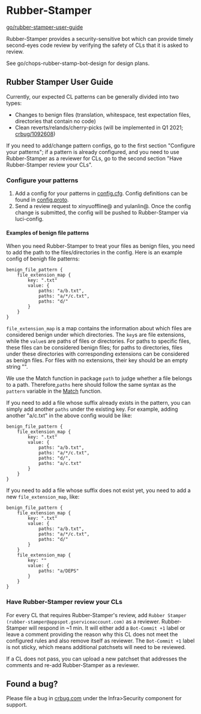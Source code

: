 # Rubber-Stamper

[go/rubber-stamper-user-guide](go/rubber-stamper-user-guide)

Rubber-Stamper provides a security-sensitive bot which can provide timely
second-eyes code review by verifying the safety of CLs that it is asked to
review.

See go/chops-rubber-stamp-bot-design for design plans.

## Rubber Stamper User Guide

Currently, our expected CL patterns can be generally divided into two types:
- Changes to benign files (translation, whitespace, test expectation files,
directories that contain no code)
- Clean reverts/relands/cherry-picks (will be implemented in Q1 2021;
[crbug/1092608](crbug/1092608))

If you need to add/change pattern configs, go to the first section "Configure
your patterns"; if a pattern is already configured, and you need to use
Rubber-Stamper as a reviewer for CLs, go to the second section "Have
Rubber-Stamper review your CLs".

### Configure your patterns
1. Add a config for your patterns in [config.cfg](https://chrome-internal.googlesource.com/infradata/config/+/refs/heads/master/configs/rubber-stamper/config.cfg).
Config definitions can be found in [config.proto](https://chromium.googlesource.com/infra/infra/+/refs/heads/master/go/src/infra/appengine/rubber-stamper/config/config.proto).
2. Send a review request to xinyuoffline@ and yulanlin@. Once the config change
is submitted, the config will be pushed to Rubber-Stamper via luci-config.

#### Examples of benign file patterns

When you need Rubber-Stamper to treat your files as benign files, you need to
add the path to the files/directories in the config. Here is an example config
of benigh file patterns:

	benign_file_pattern {
		file_extension_map {
			key: ".txt"
			value: {
				paths: "a/b.txt",
				paths: "a/*/c.txt",
				paths: "d/"
			}
		}
	}

`file_extension_map` is a map contains the information about which files are
considered benign under which directories. The `key`s are file extensions,
while the `value`s are paths of files or directories. For paths to specific
files, these files can be considered benign files; for paths to directories,
files under these directories with corresponding extensions can be considered
as benign files. For files with no extensions, their key should be an empty
string "".

We use the Match function in package `path` to judge whether a file belongs to
a path. Therefore,`paths` here should follow the same syntax as the `pattern`
variable in the [Match](https://golang.org/pkg/path/#Match) function.

If you need to add a file whose suffix already exists in the pattern, you can
simply add another `paths` under the existing key. For example, adding another
"a/c.txt" in the above config would be like:

	benign_file_pattern {
		file_extension_map {
			key: ".txt"
			value: {
				paths: "a/b.txt",
				paths: "a/*/c.txt",
				paths: "d/",
				paths: "a/c.txt"
			}
		}
	}

If you need to add a file whose suffix does not exist yet, you need to add a
new `file_extension_map`, like:

	benign_file_pattern {
		file_extension_map {
			key: ".txt"
			value: {
				paths: "a/b.txt",
				paths: "a/*/c.txt",
				paths: "d/"
			}
		}
        file_extension_map {
			key: ""
			value: {
				paths: "a/DEPS"
			}
		}
	}

### Have Rubber-Stamper review your CLs
For every CL that requires Rubber-Stamper's review, add `Rubber Stamper (rubber-stamper@appspot.gserviceaccount.com)`
as a reviewer. Rubber-Stamper will respond in ~1 min. It will either add a
`Bot-Commit +1` label or leave a comment providing the reason why this CL does
not meet the configured rules and also remove itself as reviewer. The `Bot-Commit +1`
label is not sticky, which means additional patchsets will need to be reviewed.

If a CL does not pass, you can upload a new patchset that addresses the
comments and re-add Rubber-Stamper as a reviewer.

## Found a bug?

Please file a bug in [crbug.com](http://crbug.com) under the Infra>Security
component for support.
